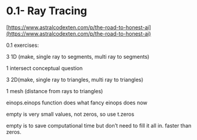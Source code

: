 # 0.1- Ray Tracing

[https://www.astralcodexten.com/p/the-road-to-honest-ai](https://www.astralcodexten.com/p/the-road-to-honest-ai)

0.1 exercises:

3 1D (make, single ray to segments, multi ray to segments)

1 intersect conceptual question

3 2D(make, single ray to triangles, multi ray to triangles)

1 mesh (distance from rays to triangles)

einops.einops function does what fancy einops does now

empty is very small values, not zeros, so use t.zeros

empty is to save computational time but don’t need to fill it all in. faster than zeros.
